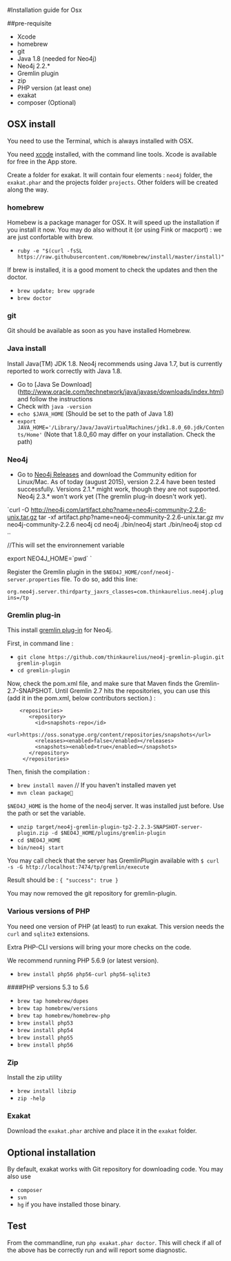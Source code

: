 #Installation guide for Osx

##pre-requisite
* Xcode
* homebrew
* git
* Java 1.8 (needed for Neo4j)
* Neo4j 2.2.*
* Gremlin plugin
* zip
* PHP version (at least one)
* exakat
* composer (Optional)

## OSX install

You need to use the Terminal, which is always installed with OSX.

You need [xcode](https://developer.apple.com/xcode/) installed, with the command line tools. Xcode is available for free in the App store. 

Create a folder for exakat. It will contain four elements : `neo4j` folder, the `exakat.phar` and the projects folder `projects`. Other folders will be created along the way.

### homebrew
Homebew is a package manager for OSX. It will speed up the installation if you install it now. You may do also without it (or using Fink or macport) : we are just confortable with brew.

* `ruby -e "$(curl -fsSL https://raw.githubusercontent.com/Homebrew/install/master/install)"`

If brew is installed, it is a good moment to check the updates and then the doctor. 
* `brew update; brew upgrade`
* `brew doctor`

### git
Git should be available as soon as you have installed Homebrew.

### Java install
Install Java(TM) JDK 1.8. Neo4j recommends using Java 1.7, but is currently reported to work correctly with Java 1.8. 

* Go to [Java Se Download] (http://www.oracle.com/technetwork/java/javase/downloads/index.html) and follow the instructions
* Check with `java -version`
* `echo $JAVA_HOME` (Should be set to the path of Java 1.8)
* `export JAVA_HOME='/Library/Java/JavaVirtualMachines/jdk1.8.0_60.jdk/Contents/Home'` (Note that 1.8.0_60 may differ on your installation. Check the path)

### Neo4j

* Go to [Neo4j Releases](http://neo4j.com/download/other-releases/) and download the Community edition for Linux/Mac.
As of today (august 2015), version 2.2.4 have been tested successfully. Versions 2.1.\* might work, though they are not supported. Neo4j 2.3.\* won't work yet (The gremlin plug-in doesn't work yet). 

`curl -O http://neo4j.com/artifact.php?name=neo4j-community-2.2.6-unix.tar.gz 
tar -xf artifact.php\?name=neo4j-community-2.2.6-unix.tar.gz
mv neo4j-community-2.2.6 neo4j
cd neo4j
./bin/neo4j start
./bin/neo4j stop
cd ..

//This will set the environnement variable

export NEO4J_HOME=\`pwd\`
`

Register the Gremlin plugin in the `$NEO4J_HOME/conf/neo4j-server.properties` file. To do so, add this line:

`org.neo4j.server.thirdparty_jaxrs_classes=com.thinkaurelius.neo4j.plugins=/tp`

### Gremlin plug-in

This install [gremlin plug-in](https://github.com/thinkaurelius/neo4j-gremlin-plugin) for Neo4j.
  
First, in command line : 

* `git clone https://github.com/thinkaurelius/neo4j-gremlin-plugin.git gremlin-plugin`
* `cd gremlin-plugin`


Now, check the pom.xml file, and make sure that Maven finds the Gremlin-2.7-SNAPSHOT. Until Gremlin 2.7 hits the repositories, you can use this (add it in the pom.xml, below contributors section.) : 

```code
    <repositories>
       <repository>
         <id>snapshots-repo</id>
         <url>https://oss.sonatype.org/content/repositories/snapshots</url>
         <releases><enabled>false</enabled></releases>
         <snapshots><enabled>true</enabled></snapshots>
       </repository>
     </repositories>
```

Then, finish the compilation : 
* `brew install maven` // If you haven't installed maven yet
* `mvn clean package`

`$NEO4J_HOME`  is the home of the neo4j server. It was installed just before. Use the path or set the variable.

* `unzip target/neo4j-gremlin-plugin-tp2-2.2.3-SNAPSHOT-server-plugin.zip -d $NEO4J_HOME/plugins/gremlin-plugin`
* `cd $NEO4J_HOME`
* `bin/neo4j start`

You may call check that the server has GremlinPlugin available with 
`$ curl -s -G http://localhost:7474/tp/gremlin/execute`

Result should be : 
`{
    "success": true
}`

You may now removed the git repository for gremlin-plugin.

### Various versions of PHP
You need one version of PHP (at least) to run exakat. This version needs the `curl` and `sqlite3` extensions.  

Extra PHP-CLI versions will bring your more checks on the code. 

We recommend running PHP 5.6.9 (or latest version).

* `brew install php56 php56-curl php56-sqlite3`

####PHP versions 5.3 to 5.6

* `brew tap homebrew/dupes`
* `brew tap homebrew/versions`
* `brew tap homebrew/homebrew-php`
* `brew install php53`
* `brew install php54`
* `brew install php55`
* `brew install php56`


### Zip
Install the zip utility

* `brew install libzip`
* `zip -help`

### Exakat 
Download the `exakat.phar` archive and place it in the `exakat` folder.

## Optional installation

By default, exakat works with Git repository for downloading code. You may also use 
* `composer`
* `svn`
* `hg`
if you have installed those binary.

## Test

From the commandline, run `php exakat.phar doctor`.
This will check if all of the above has be correctly run and will report some diagnostic. 

